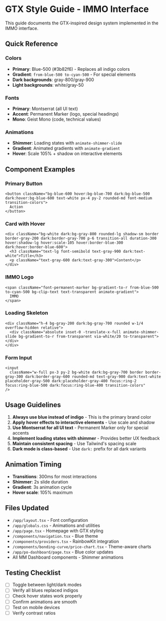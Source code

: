 # GTX Style Guide - IMMO Interface

This guide documents the GTX-inspired design system implemented in the IMMO interface.

## Quick Reference

### Colors
- **Primary**: Blue-500 (#3b82f6) - Replaces all indigo colors
- **Gradient**: `from-blue-500 to-cyan-500` - For special elements
- **Dark backgrounds**: gray-800/gray-900
- **Light backgrounds**: white/gray-50

### Fonts
- **Primary**: Montserrat (all UI text)
- **Accent**: Permanent Marker (logo, special headings)
- **Mono**: Geist Mono (code, technical values)

### Animations
- **Shimmer**: Loading states with `animate-shimmer-slide`
- **Gradient**: Animated gradients with `animate-gradient`
- **Hover**: Scale 105% + shadow on interactive elements

## Component Examples

### Primary Button
```tsx
<button className="bg-blue-600 hover:bg-blue-700 dark:bg-blue-500 dark:hover:bg-blue-600 text-white px-4 py-2 rounded-md font-medium transition-colors">
  Action
</button>
```

### Card with Hover
```tsx
<div className="bg-white dark:bg-gray-800 rounded-lg shadow-sm border border-gray-200 dark:border-gray-700 p-6 transition-all duration-300 hover:shadow-lg hover:scale-105 hover:border-blue-300 dark:hover:border-blue-600">
  <h3 className="text-lg font-semibold text-gray-900 dark:text-white">Title</h3>
  <p className="text-gray-600 dark:text-gray-300">Content</p>
</div>
```

### IMMO Logo
```tsx
<span className="font-permanent-marker bg-gradient-to-r from-blue-500 to-cyan-500 bg-clip-text text-transparent animate-gradient">
  IMMO
</span>
```

### Loading Skeleton
```tsx
<div className="h-4 bg-gray-200 dark:bg-gray-700 rounded w-1/4 overflow-hidden relative">
  <div className="absolute inset-0 -translate-x-full animate-shimmer-slide bg-gradient-to-r from-transparent via-white/20 to-transparent"></div>
</div>
```

### Form Input
```tsx
<input 
  className="w-full px-3 py-2 bg-white dark:bg-gray-700 border border-gray-300 dark:border-gray-600 rounded-md text-gray-900 dark:text-white placeholder-gray-500 dark:placeholder-gray-400 focus:ring-2 focus:ring-blue-500 dark:focus:ring-blue-400 transition-colors"
/>
```

## Usage Guidelines

1. **Always use blue instead of indigo** - This is the primary brand color
2. **Apply hover effects to interactive elements** - Use scale and shadow
3. **Use Montserrat for all UI text** - Permanent Marker only for special accents
4. **Implement loading states with shimmer** - Provides better UX feedback
5. **Maintain consistent spacing** - Use Tailwind's spacing scale
6. **Dark mode is class-based** - Use `dark:` prefix for all dark variants

## Animation Timing
- **Transitions**: 300ms for most interactions
- **Shimmer**: 2s slide duration
- **Gradient**: 3s animation cycle
- **Hover scale**: 105% maximum

## Files Updated
- `/app/layout.tsx` - Font configuration
- `/app/globals.css` - Animations and utilities
- `/app/page.tsx` - Homepage with GTX styling
- `/components/navigation.tsx` - Blue theme
- `/components/providers.tsx` - RainbowKit integration
- `/components/bonding-curve/price-chart.tsx` - Theme-aware charts
- `/app/po-dashboard/page.tsx` - Blue color updates
- All MM Dashboard components - Shimmer animations

## Testing Checklist
- [ ] Toggle between light/dark modes
- [ ] Verify all blues replaced indigos
- [ ] Check hover states work properly
- [ ] Confirm animations are smooth
- [ ] Test on mobile devices
- [ ] Verify contrast ratios